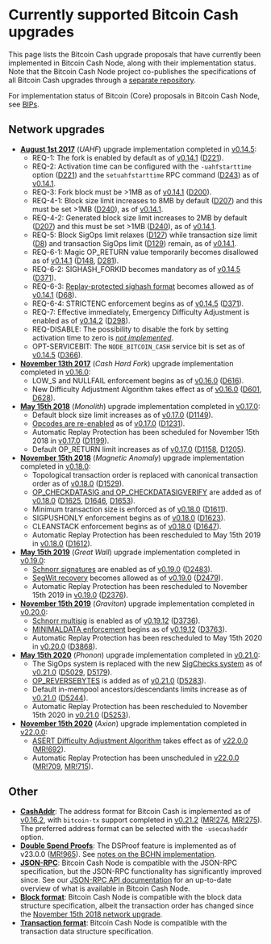 Currently supported Bitcoin Cash upgrades
=========================================

This page lists the Bitcoin Cash upgrade proposals that have currently been
implemented in Bitcoin Cash Node, along with their implementation status. Note
that the Bitcoin Cash Node project co-publishes the specifications of all Bitcoin
Cash upgrades through a [separate repository](https://upgradespecs.bitcoincashnode.org).

For implementation status of Bitcoin (Core) proposals in Bitcoin Cash Node,
see [BIPs](bips.md).

Network upgrades
----------------

* **[August 1st 2017](https://upgradespecs.bitcoincashnode.org/uahf-technical-spec/)** (*UAHF*) upgrade implementation completed in [v0.14.5](release-notes/release-notes-0.14.5.md):
    * REQ-1: The fork is enabled by default as of [v0.14.1](release-notes/release-notes-0.14.1.md) ([D221](https://gitlab.com/bitcoin-cash-node/bitcoin-cash-node/-/commit/c2399c92935ef13f0d9e2f972eeb8455a8e787a2)).
    * REQ-2: Activation time can be configured with the `-uahfstarttime` option ([D221](https://gitlab.com/bitcoin-cash-node/bitcoin-cash-node/-/commit/c2399c92935ef13f0d9e2f972eeb8455a8e787a2)) and the `setuahfstarttime` RPC command ([D243](https://gitlab.com/bitcoin-cash-node/bitcoin-cash-node/-/commit/cbdaf5b22f6183f4d07f79d5079cc1de72ce4daf)) as of [v0.14.1](release-notes/release-notes-0.14.1.md).
    * REQ-3: Fork block must be >1MB as of [v0.14.1](release-notes/release-notes-0.14.1.md) ([D200](https://gitlab.com/bitcoin-cash-node/bitcoin-cash-node/-/commit/6c6719b09f06ae4ac631d0e74d31001cdfc9fd1f)).
    * REQ-4-1: Block size limit increases to 8MB by default ([D207](https://gitlab.com/bitcoin-cash-node/bitcoin-cash-node/-/commit/00cb8ae2a2389d9e2b1f6861b238ca025911fe97)) and this must be set >1MB ([D240](https://gitlab.com/bitcoin-cash-node/bitcoin-cash-node/-/commit/0636ab3cc0602e45ed0316aebccddc7ca69f6bcf)), as of [v0.14.1](release-notes/release-notes-0.14.1.md).
    * REQ-4-2: Generated block size limit increases to 2MB by default ([D207](https://gitlab.com/bitcoin-cash-node/bitcoin-cash-node/-/commit/00cb8ae2a2389d9e2b1f6861b238ca025911fe97)) and this must be set >1MB ([D240](https://gitlab.com/bitcoin-cash-node/bitcoin-cash-node/-/commit/0636ab3cc0602e45ed0316aebccddc7ca69f6bcf)), as of [v0.14.1](release-notes/release-notes-0.14.1.md).
    * REQ-5: Block SigOps limit relaxes ([D127](https://gitlab.com/bitcoin-cash-node/bitcoin-cash-node/-/commit/5a42f155ffc30b89065befca458ffdb842524544)) while transaction size limit ([D8](https://gitlab.com/bitcoin-cash-node/bitcoin-cash-node/-/commit/48dc7934dc0b09260d89662f7604f9d5309ae52e)) and transaction SigOps limit ([D129](https://gitlab.com/bitcoin-cash-node/bitcoin-cash-node/-/commit/1af54d43495463c22d906da98a28317895e545ed)) remain, as of [v0.14.1](release-notes/release-notes-0.14.1.md).
    * REQ-6-1: Magic OP_RETURN value temporarily becomes disallowed as of [v0.14.1](release-notes/release-notes-0.14.1.md) ([D148](https://gitlab.com/bitcoin-cash-node/bitcoin-cash-node/-/commit/cddb1bbbe6c934a57ce49f286d72cb027830cd8a), [D281](https://gitlab.com/bitcoin-cash-node/bitcoin-cash-node/-/commit/69ef458403a5f9cf7106ed288e282fcf6d08c89b)).
    * REQ-6-2: SIGHASH_FORKID becomes mandatory as of [v0.14.5](release-notes/release-notes-0.14.5.md) ([D371](https://gitlab.com/bitcoin-cash-node/bitcoin-cash-node/-/commit/e49826c1fcc36e5ae26de0ad4d06e2063a759e73)).
    * REQ-6-3: [Replay-protected sighash format](https://upgradespecs.bitcoincashnode.org/replay-protected-sighash/) becomes allowed as of [v0.14.1](release-notes/release-notes-0.14.1.md) ([D68](https://gitlab.com/bitcoin-cash-node/bitcoin-cash-node/-/commit/db6218a119dda2ed09d42bb45e44abff9810d7ec#4991ff4d3409dea6845eb786eea9b14f5b78b1cd)).
    * REQ-6-4: STRICTENC enforcement begins as of [v0.14.5](release-notes/release-notes-0.14.5.md) ([D371](https://gitlab.com/bitcoin-cash-node/bitcoin-cash-node/-/commit/e49826c1fcc36e5ae26de0ad4d06e2063a759e73)).
    * REQ-7: Effective immediately, Emergency Difficulty Adjustment is enabled as of [v0.14.2](release-notes/release-notes-0.14.2.md) ([D298](https://gitlab.com/bitcoin-cash-node/bitcoin-cash-node/-/commit/7ad1105f43d7bff158d4b5c882ab9bf1b74d6cce)).
    * REQ-DISABLE: The possibility to disable the fork by setting activation time to zero is *[not implemented](https://reviews.bitcoinabc.org/T54)*.
    * OPT-SERVICEBIT: The `NODE_BITCOIN_CASH` service bit is set as of [v0.14.5](release-notes/release-notes-0.14.5.md) ([D366](https://gitlab.com/bitcoin-cash-node/bitcoin-cash-node/-/commit/bfd7b2222ef07b96dd4868d2c04130193da3468e)).
* **[November 13th 2017](https://upgradespecs.bitcoincashnode.org/nov-13-hardfork-spec/)** (*Cash Hard Fork*) upgrade implementation completed in [v0.16.0](release-notes/release-notes-0.16.0.md):
    * LOW_S and NULLFAIL enforcement begins as of [v0.16.0](release-notes/release-notes-0.16.0.md) ([D616](https://gitlab.com/bitcoin-cash-node/bitcoin-cash-node/-/commit/aeb72d7f3c737947090884390fbe28d00e4e0621)).
    * New Difficulty Adjustment Algorithm takes effect as of [v0.16.0](release-notes/release-notes-0.16.0.md) ([D601](https://github.com/Bitcoin-ABC/bitcoin-abc/commit/be51cf295c239ff6395a0aa67a3e13906aca9cb2), [D628](https://github.com/Bitcoin-ABC/bitcoin-abc/commit/18dc8bb907091d69f4887560ab2e4cfbc19bae77)).
* **[May 15th 2018](https://upgradespecs.bitcoincashnode.org/may-2018-hardfork/)** (*Monolith*) upgrade implementation completed in [v0.17.0](release-notes/release-notes-0.17.0.md):
    * Default block size limit increases as of [v0.17.0](release-notes/release-notes-0.17.0.md) ([D1149](https://gitlab.com/bitcoin-cash-node/bitcoin-cash-node/-/commit/699f4b867318486b915bd2d3b2102fb49ec652f1)).
    * [Opcodes are re-enabled](https://upgradespecs.bitcoincashnode.org/may-2018-reenabled-opcodes/) as of [v0.17.0](release-notes/release-notes-0.17.0.md) ([D1231](https://gitlab.com/bitcoin-cash-node/bitcoin-cash-node/-/commit/f103591b993fef4359819bd1fb956f47e7b540e2)).
    * Automatic Replay Protection has been scheduled for November 15th 2018 in [v0.17.0](release-notes/release-notes-0.17.0.md) ([D1199](https://gitlab.com/bitcoin-cash-node/bitcoin-cash-node/-/commit/db0e07afa96e965c9ec3e70b794009c02be48198)).
    * Default OP_RETURN limit increases as of [v0.17.0](release-notes/release-notes-0.17.0.md) ([D1158](https://gitlab.com/bitcoin-cash-node/bitcoin-cash-node/-/commit/cbf4410912f6512e481f15270329683d4d4378d4), [D1205](https://gitlab.com/bitcoin-cash-node/bitcoin-cash-node/-/commit/0d1b49c9f37f8549540521e6e02a27c261c6da5a)).
* **[November 15th 2018](https://upgradespecs.bitcoincashnode.org/2018-nov-upgrade/)** (*Magnetic Anomaly*) upgrade implementation completed in [v0.18.0](release-notes/release-notes-0.18.0.md):
    * Topological transaction order is replaced with canonical transaction order as of [v0.18.0](release-notes/release-notes-0.18.0.md) ([D1529](https://gitlab.com/bitcoin-cash-node/bitcoin-cash-node/-/commit/ee51761f7792776ddde50aaa0c700aea2529fa3c)).
    * [OP_CHECKDATASIG and OP_CHECKDATASIGVERIFY](https://upgradespecs.bitcoincashnode.org/op_checkdatasig/) are added as of [v0.18.0](release-notes/release-notes-0.18.0.md) ([D1625](https://gitlab.com/bitcoin-cash-node/bitcoin-cash-node/-/commit/13eb8667a8073ee39f61039bbf3c7a172784a523), [D1646](https://gitlab.com/bitcoin-cash-node/bitcoin-cash-node/-/commit/bcaa59bb2fbeec1811696a99a1dddf9530126b1c), [D1653](https://gitlab.com/bitcoin-cash-node/bitcoin-cash-node/-/commit/497a1b485ba930c39ce9132d7202137cfec8298f)).
    * Minimum transaction size is enforced as of [v0.18.0](release-notes/release-notes-0.18.0.md) ([D1611](https://gitlab.com/bitcoin-cash-node/bitcoin-cash-node/-/commit/de3668a2b57239c2a223900d7e96158a6af72ab4)).
    * SIGPUSHONLY enforcement begins as of [v0.18.0](release-notes/release-notes-0.18.0.md) ([D1623](https://gitlab.com/bitcoin-cash-node/bitcoin-cash-node/-/commit/4714cd3622565b35d08fa71d932482ad760cc0ba)).
    * CLEANSTACK enforcement begins as of [v0.18.0](release-notes/release-notes-0.18.0.md) ([D1647](https://gitlab.com/bitcoin-cash-node/bitcoin-cash-node/-/commit/073d453b4ae71b0744e4b1b723066373a3b80acb)).
    * Automatic Replay Protection has been rescheduled to May 15th 2019 in [v0.18.0](release-notes/release-notes-0.18.0.md) ([D1612](https://gitlab.com/bitcoin-cash-node/bitcoin-cash-node/-/commit/92da404962ccc0ddaf067b94523fcdf315f44233)).
* **[May 15th 2019](https://upgradespecs.bitcoincashnode.org/2019-05-15-upgrade/)** (*Great Wall*) upgrade implementation completed in [v0.19.0](release-notes/release-notes-0.19.0.md):
    * [Schnorr signatures](https://upgradespecs.bitcoincashnode.org/2019-05-15-schnorr/) are enabled as of [v0.19.0](release-notes/release-notes-0.19.0.md) ([D2483](https://gitlab.com/bitcoin-cash-node/bitcoin-cash-node/-/commit/6bb69585f3265e99d01d4fdd5fe7d48b2ee4e557)).
    * [SegWit recovery](https://upgradespecs.bitcoincashnode.org/2019-05-15-segwit-recovery/) becomes allowed as of [v0.19.0](release-notes/release-notes-0.19.0.md) ([D2479](https://gitlab.com/bitcoin-cash-node/bitcoin-cash-node/-/commit/f19955048697770a9743458f823a6c84d8140ac4)).
    * Automatic Replay Protection has been rescheduled to November 15th 2019 in [v0.19.0](release-notes/release-notes-0.19.0.md) ([D2376](https://gitlab.com/bitcoin-cash-node/bitcoin-cash-node/-/commit/31427f585a5c2a2de5dcde2c041928fcdc5e7e0a)).
* **[November 15th 2019](https://upgradespecs.bitcoincashnode.org/2019-11-15-upgrade/)** (*Graviton*) upgrade implementation completed in [v0.20.0](release-notes/release-notes-0.20.0.md):
    * [Schnorr multisig](https://upgradespecs.bitcoincashnode.org/2019-11-15-schnorrmultisig/) is enabled as of [v0.19.12](release-notes/release-notes-0.19.12.md) ([D3736](https://gitlab.com/bitcoin-cash-node/bitcoin-cash-node/-/commit/2a1e1d244b1b31ac5b4a800bf085578b85a6af9f)).
    * [MINIMALDATA enforcement](https://upgradespecs.bitcoincashnode.org/2019-11-15-minimaldata/) begins as of [v0.19.12](release-notes/release-notes-0.19.12.md) ([D3763](https://gitlab.com/bitcoin-cash-node/bitcoin-cash-node/-/commit/38d64b15884bcc0cd2e84ecc7c0fd9b3d2a50930)).
    * Automatic Replay Protection has been rescheduled to May 15th 2020 in [v0.20.0](release-notes/release-notes-0.20.0.md) ([D3868](https://gitlab.com/bitcoin-cash-node/bitcoin-cash-node/-/commit/65a6198254ac142dd87d3b8b6edafc49c9ef0a9c)).
* **[May 15th 2020](https://upgradespecs.bitcoincashnode.org/2020-05-15-upgrade/)** (*Phonon*) upgrade implementation completed in [v0.21.0](release-notes/release-notes-0.21.0.md):
    * The SigOps system is replaced with the new [SigChecks system](https://upgradespecs.bitcoincashnode.org/2020-05-15-sigchecks/) as of [v0.21.0](release-notes/release-notes-0.21.0.md) ([D5029](https://gitlab.com/bitcoin-cash-node/bitcoin-cash-node/-/commit/0cfa675d41f9fdb461bb8d67ca5f0fe524a57c3a), [D5179](https://gitlab.com/bitcoin-cash-node/bitcoin-cash-node/-/commit/276a95b8710e9202c8cc9346987f2df2aa83d72f)).
    * [OP_REVERSEBYTES](https://upgradespecs.bitcoincashnode.org/2020-05-15-op_reversebytes/) is added as of [v0.21.0](release-notes/release-notes-0.21.0.md) ([D5283](https://gitlab.com/bitcoin-cash-node/bitcoin-cash-node/-/commit/9bd868e48eb0cc63063fd1776d2e84277a510a6b)).
    * Default in-mempool ancestors/descendants limits increase as of [v0.21.0](release-notes/release-notes-0.21.0.md) ([D5244](https://gitlab.com/bitcoin-cash-node/bitcoin-cash-node/-/commit/3a535f346e0b66cefddc47e8f8b9328b50e91f94)).
    * Automatic Replay Protection has been rescheduled to November 15th 2020 in [v0.21.0](release-notes/release-notes-0.21.0.md) ([D5253](https://gitlab.com/bitcoin-cash-node/bitcoin-cash-node/-/commit/c4fd03771c42f9955ae938c0325687215b1aac4d)).
* **[November 15th 2020](https://upgradespecs.bitcoincashnode.org/2020-11-15-upgrade/)** (*Axion*) upgrade implementation completed in [v22.0.0](release-notes/release-notes-22.0.0.md):
    * [ASERT Difficulty Adjustment Algorithm](https://upgradespecs.bitcoincashnode.org/2020-11-15-asert/) takes effect as of [v22.0.0](release-notes/release-notes-22.0.0.md) ([MR!692](https://gitlab.com/bitcoin-cash-node/bitcoin-cash-node/-/merge_requests/692)).
    * Automatic Replay Protection has been unscheduled in [v22.0.0](release-notes/release-notes-22.0.0.md) ([MR!709](https://gitlab.com/bitcoin-cash-node/bitcoin-cash-node/-/merge_requests/709), [MR!715](https://gitlab.com/bitcoin-cash-node/bitcoin-cash-node/-/merge_requests/715)).

Other
-----

* **[CashAddr](https://upgradespecs.bitcoincashnode.org/cashaddr/)**: The address format for Bitcoin Cash is implemented as of [v0.16.2](release-notes/release-notes-0.16.2.md), with `bitcoin-tx` support completed in [v0.21.2](release-notes/release-notes-0.21.2.md) ([MR!274](https://gitlab.com/bitcoin-cash-node/bitcoin-cash-node/-/merge_requests/274), [MR!275](https://gitlab.com/bitcoin-cash-node/bitcoin-cash-node/-/merge_requests/275)). The preferred address format can be selected with the `-usecashaddr` option.
* **[Double Spend Proofs](https://upgradespecs.bitcoincashnode.org/dsproof/)**: The DSProof feature is implemented as of v23.0.0 ([MR!965](https://gitlab.com/bitcoin-cash-node/bitcoin-cash-node/-/merge_requests/965)). See [notes on the BCHN implementation](dsproof-implementation-notes.md).
* **[JSON-RPC](https://upgradespecs.bitcoincashnode.org/JSON-RPC/)**: Bitcoin Cash Node is compatible with the JSON-RPC specification, but the JSON-RPC functionality has significantly improved since. See our [JSON-RPC API documentation](json-rpc/README.md) for an up-to-date overview of what is available in Bitcoin Cash Node.
* **[Block format](https://upgradespecs.bitcoincashnode.org/block/)**: Bitcoin Cash Node is compatible with the block data structure specification, albeit the transaction order has changed since the [November 15th 2018 network upgrade](https://upgradespecs.bitcoincashnode.org/2018-nov-upgrade/).
* **[Transaction format](https://upgradespecs.bitcoincashnode.org/transaction/)**: Bitcoin Cash Node is compatible with the transaction data structure specification.

